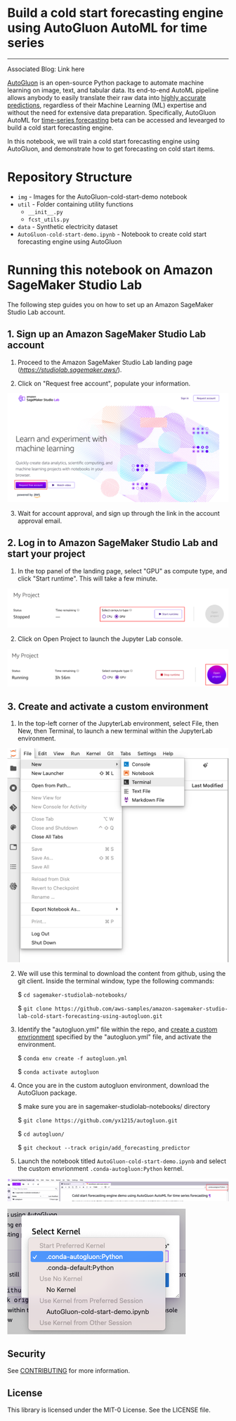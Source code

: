# Build a cold start forecasting engine using AutoGluon AutoML for time series
---

Associated Blog: Link here

[AutoGluon](https://github.com/awslabs/autogluon/) is an open-source Python package to automate machine learning on image, text, and tabular data. Its end-to-end AutoML pipeline allows anybody to easily translate their raw data into [highly accurate predictions](https://arxiv.org/abs/2003.06505), regardless of their Machine Learning (ML) expertise and without the need for extensive data preparation. Specifically, AutoGluon AutoML for [time-series forecasting](http://www.vldb.org/pvldb/vol11/p2102-faloutsos.pdf) beta can be accessed and levearged to build a cold start forecasting engine. 

In this notebook, we will train a cold start forecasting engine using AutoGluon, and demonstrate how to get forecasting on cold start items.

# Repository Structure

* `img` - Images for the AutoGluon-cold-start-demo notebook
* `util` - Folder containing utility functions
    * `__init__.py`
    * `fcst_utils.py`
* `data` - Synthetic electricity dataset
* `AutoGluon-cold-start-demo.ipynb` - Notebook to create cold start forecasting engine using AutoGluon 


# Running this notebook on Amazon SageMaker Studio Lab

The following step guides you on how to set up an Amazon SageMaker Studio Lab account.

## 1. Sign up an Amazon SageMaker Studio Lab account

1. Proceed to the Amazon SageMaker Studio Lab landing page (*https://studiolab.sagemaker.aws/*).

2. Click on "Request free account", populate your information.

![](img/Studiolab-signup.png)

3. Wait for account approval, and sign up through the link in the account approval email.

## 2. Log in to Amazon SageMaker Studio Lab and start your project

1. In the top panel of the landing page, select "GPU" as compute type, and click "Start runtime". This will take a few minute.

![](img/Studiolab-start-runtime.png)

2. Click on Open Project to launch the Jupyter Lab console.

![](img/Studiolab-openproject.png)

## 3. Create and activate a custom environment 

1. In the top-left corner of the JupyterLab environment, select File, then New, then Terminal, to launch a new terminal within the JupyterLab environment. 
    
![](img/Studiolab-openterminal.png)

2. We will use this terminal to download the content from github, using the git client. Inside the terminal window, type the following commands:

    $ `cd sagemaker-studiolab-notebooks/`

    $ `git clone https://github.com/aws-samples/amazon-sagemaker-studio-lab-cold-start-forecasting-using-autogluon.git`

3. Identify the "autogluon.yml" file within the repo, and [create a custom envrionment](https://docs.conda.io/projects/conda/en/latest/user-guide/tasks/manage-environments.html#creating-an-environment-from-an-environment-yml-file) specified by the "autogluon.yml" file, and activate the environment.
    
    $ `conda env create -f autogluon.yml`
    
    $ `conda activate autogluon` 

4. Once you are in the custom autogluon environment, download the AutoGluon package.

   $ make sure you are in sagemaker-studiolab-notebooks/ directory
   
   $ `git clone https://github.com/yx1215/autogluon.git`
   
   $ `cd autogluon/`
   
   $ `git checkout --track origin/add_forecasting_predictor`
    
5. Launch the notebook titled `AutoGluon-cold-start-demo.ipynb` and select the custom envrionment `.conda-autogluon:Python` kernel.

![](img/Studiolab-switchkernel.png)

![](img/Studiolab-selectautogluonkernel.png)


## Security

See [CONTRIBUTING](CONTRIBUTING.md#security-issue-notifications) for more information.

## License

This library is licensed under the MIT-0 License. See the LICENSE file.
